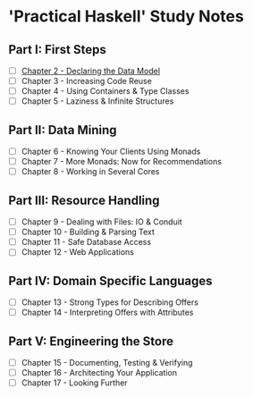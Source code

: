 # 'Practical Haskell' Study Notes

## Part I: First Steps

- [ ] [Chapter 2 - Declaring the Data Model](chapter02/README.md)
- [ ] Chapter 3 - Increasing Code Reuse
- [ ] Chapter 4 - Using Containers & Type Classes
- [ ] Chapter 5 - Laziness & Infinite Structures

## Part II: Data Mining

- [ ] Chapter 6 - Knowing Your Clients Using Monads
- [ ] Chapter 7 - More Monads: Now for Recommendations
- [ ] Chapter 8 - Working in Several Cores

## Part III: Resource Handling

- [ ] Chapter 9 - Dealing with Files: IO & Conduit
- [ ] Chapter 10 - Building & Parsing Text
- [ ] Chapter 11 - Safe Database Access
- [ ] Chapter 12 - Web Applications

## Part IV: Domain Specific Languages

- [ ] Chapter 13 - Strong Types for Describing Offers
- [ ] Chapter 14 - Interpreting Offers with Attributes

## Part V: Engineering the Store

- [ ] Chapter 15 - Documenting, Testing & Verifying
- [ ] Chapter 16 - Architecting Your Application
- [ ] Chapter 17 - Looking Further